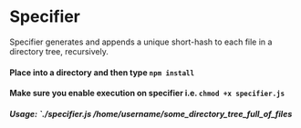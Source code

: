 # Specifier
Specifier generates and appends a unique short-hash to each file in a directory tree, recursively.


#### Place into a directory and then type `npm install`  
#### Make sure you enable execution on specifier i.e. `chmod +x specifier.js`

##### Usage: `./specifier.js /home/username/some_directory_tree_full_of_files

